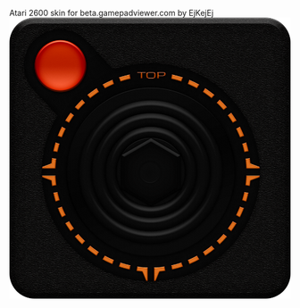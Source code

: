 Atari 2600 skin for beta.gamepadviewer.com by EjKejEj
![alt text](https://github.com/EjKejEj/Gamepad-Viewer-skins/blob/main/Atari2600/atari2600.png "Logo Title Text 1")

